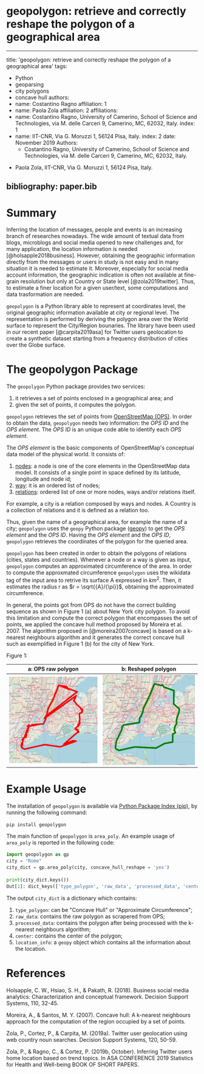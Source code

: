 # geopolygon: retrieve and correctly reshape the polygon of a geographical area

---
title: 'geopolygon: retrieve and correctly reshape the polygon of a geographical area'
tags:
  - Python
  - geoparsing
  - city polygons
  - concave hull
authors:
  - name: Costantino Ragno
    affiliation: 1 
  - name: Paola Zola
    affiliation: 2
affiliations:
 - name: Costantino Ragno, University of Camerino, School of Science and Technologies, via M. delle Carceri 9, Camerino, MC, 62032, Italy.
   index: 1
 - name: IIT-CNR, Via G. Moruzzi 1, 56124 Pisa, Italy.
   index: 2
date: November 2019
Authors:
   + Costantino Ragno, University of Camerino, School of Science and Technologies, via M. delle Carceri 9, Camerino, MC, 62032, Italy.
  + Paola Zola, IIT-CNR, Via G. Moruzzi 1, 56124 Pisa, Italy.

bibliography: paper.bib
---
# Summary

Inferring the location of messages, people and events is an increasing branch of
researches nowadays. The wide amount of textual data from blogs, microblogs and 
social media opened to new challenges and, for many application, the location 
information is needed [@holsapple2018business]. 
However, obtaining the geographic information directly from the messages or users in study is not easy and in many situation it is needed to estimate it.
Moreover, especially for social media account information, the geographic indication is often not available at fine-grain resolution but only at Country or State level [@zola2019twitter]. 
Thus, to estimate a finer location for a given user/text, some computations and data trasformation are needed. 

``geopolygon`` is a Python library able to represent at coordinates level, the original 
geographic information available at city or regional level. The representation is 
performed by deriving the polygon area over the World surface to represent the City/Region 
bounaries. The library have been used in our recent paper [@carpita2019asa] for Twitter users geolocation to create a synthetic dataset starting from a frequency distribution of cities over the Globe surface.

# The geopolygon Package
The ``geopolygon`` Python package provides two services: 

1. it retrieves a set of points enclosed in a geographical area; and
2. given the set of points, it computes the polygon. 

``geopolygon`` retrieves the set of points from [OpenStreetMap (OPS)](https://www.openstreetmap.org/). In order to obtain the data, ``geopolygon`` needs two information: the *OPS ID* and the *OPS element*. 
The *OPS ID* is an unique code able to identify each *OPS element*. 

The *OPS element* is the basic components of OpenStreetMap's conceptual data model of the physical world. It consists of: 

1. [nodes](https://wiki.openstreetmap.org/wiki/Node): a node is one of the core elements in the OpenStreetMap data model. It consists of a single point in space defined by its latitude, longitude and node id;
2. [way](https://wiki.openstreetmap.org/wiki/Way): it is an ordered list of nodes;
3. [relations](https://wiki.openstreetmap.org/wiki/Relation): ordered list of one or more nodes, ways and/or relations itself.

For example, a city is a relation composed by ways and nodes. A Country is a collection of relations and it is defined as a relation too.

Thus, given the name of a geographical area, for example the name of a city; ``geopolygon`` uses the ``geopy`` Python package ([geopy](https://github.com/geopy/geopy)) to get the *OPS element* and the *OPS ID*. Having the *OPS element* and the *OPS ID*, ``geopolygon`` retrieves the coordinates of the polygon for the queried area.

``geopolygon`` has been created in order to obtain the polygons of relations (cities, states and countries). Whenever a node or a way is given as input, ``geopolygon`` computes an approximated circumference of the area. In order to compute the approxmated circumference ``geopolygon`` uses the wikidata tag of the input area to retrive its surface A expressed in $km^2$. Then, it estimates the radius r as $r = \sqrt{{A}/{\pi}}$, obtaining the approximated circumference.

In general, the points got from OPS do not have the correct building sequence as shown in Figure 1 (a) about New York city polygon. To avoid this limitation  and compute the correct polygon that encompasses the set of points, we applied the concave hull method proposed by Moreira et al. 2007. The algorithm proposed in [@moreira2007concave] is based on a k-nearest neighbours algorithm and it generates the correct concave hull such as exemplified in Figure 1 (b) for the city of New York. 

Figure 1:

a: OPS raw polygon            |  b: Reshaped polygon 
:-------------------------:|:-------------------------:
![](https://github.com/CostRagno/geopolygon/blob/master/images/new_york_red-1.png)  |  ![](https://github.com/CostRagno/geopolygon/blob/master/images/new_york_green-1.png)

# Example Usage 
The installation of ``geopolygon`` is available via [Python Package Index (pip)](https://pypi.org/project/geopolygon/), by running the following command:

```pip install geopolygon```

The main function of ``geopolygon`` is ``area_poly``. An example usage of ``area_poly`` is reported in the following code: 

```Python 
import geopolygon as gp
city = "Rome"
city_dict = gp.area_poly(city, concave_hull_reshape = 'yes')

print(city_dict.keys())
Out[1]: dict_keys(['type_polygon', 'raw_data', 'processed_data', 'center', 'location_info'])
```
The output ``city_dict`` is a dictionary which contains:
1. ``type_polygon``: can be "Concave Hull" or "Approximate Circumference";
2. ``raw_data``: contains the raw polygon as scrapered from OPS;
3. ``processed_data``: contains the polygon after being processed with the k-nearest neighbours algorithm;
4. ``center``: contains the center of the polygon;
5. ``location_info``: a ``geopy`` object which contains all the information about the location. 

# References
Holsapple, C. W., Hsiao, S. H., & Pakath, R. (2018). Business social media analytics: Characterization and conceptual framework. Decision Support Systems, 110, 32-45.

Moreira, A., & Santos, M. Y. (2007). Concave hull: A k-nearest neighbours approach for the computation of the region occupied by a set of points.

Zola, P., Cortez, P., & Carpita, M. (2019a). Twitter user geolocation using web country noun searches. Decision Support Systems, 120, 50-59.

Zola, P., & Ragno, C., & Cortez, P. (2019b, October). Inferring Twitter users home location based on trend topics. In ASA CONFERENCE 2019 Statistics for Health and Well-being BOOK OF SHORT PAPERS.



